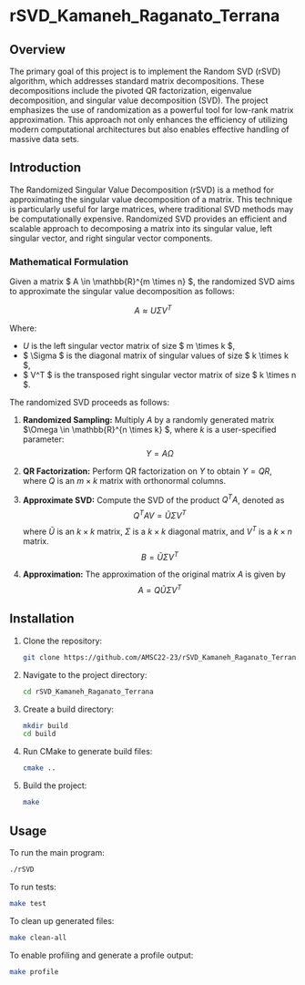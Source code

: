 # rSVD_Kamaneh_Raganato_Terrana


## Overview

The primary goal of this project is to implement the Random SVD (rSVD) algorithm, which addresses standard matrix decompositions. These decompositions include the pivoted QR factorization, eigenvalue decomposition, and singular value decomposition (SVD).
The project emphasizes the use of randomization as a powerful tool for low-rank matrix approximation. This approach not only enhances the efficiency of utilizing modern computational architectures but also enables effective handling of massive data sets.



## Introduction

The Randomized Singular Value Decomposition (rSVD) is a method for approximating the singular value decomposition of a matrix. This technique is particularly useful for large matrices, where traditional SVD methods may be computationally expensive. Randomized SVD provides an efficient and scalable approach to decomposing a matrix into its singular value, left singular vector, and right singular vector components.

### Mathematical Formulation
Given a matrix $ A \in \mathbb{R}^{m \times n} $, the randomized SVD aims to approximate the singular value decomposition as follows:

$$ A \approx U \Sigma V^T $$

Where:
- $U$ is the left singular vector matrix of size $ m \times k $,
- $ \Sigma $ is the diagonal matrix of singular values of size $ k \times k $,
- $ V^T $ is the transposed right singular vector matrix of size $ k \times n $.

The randomized SVD proceeds as follows:

1. **Randomized Sampling:** Multiply $A$ by a randomly generated matrix $\Omega \in \mathbb{R}^{n \times k} $, where $k$ is a user-specified parameter: $$Y = A \Omega $$

2. **QR Factorization:** Perform QR factorization on $Y$ to obtain $Y = QR$, where $Q$ is an $m \times k$ matrix with orthonormal columns.

3. **Approximate SVD:** Compute the SVD of the product $Q^TA$, denoted as $$Q^TAV = \tilde{U} \Sigma V^T$$ where $\tilde{U}$ is an $k \times k$ matrix, $\Sigma$ is a $k \times k$ diagonal matrix, and $V^T$ is a $k \times n$ matrix.
            $$B = \tilde{U} \Sigma V^T$$

4. **Approximation:** The approximation of the original matrix $A$ is given by $$A = Q \tilde{U} \Sigma V^T$$




## Installation

1. Clone the repository:

    ```bash
    git clone https://github.com/AMSC22-23/rSVD_Kamaneh_Raganato_Terrana.git
    ```

2. Navigate to the project directory:

    ```bash
    cd rSVD_Kamaneh_Raganato_Terrana
    ```

3. Create a build directory:

    ```bash
    mkdir build
    cd build
    ```

4. Run CMake to generate build files:

    ```bash
    cmake ..
    ```

5. Build the project:

    ```bash
    make
    ```

## Usage

To run the main program:

```bash
./rSVD
```

To run tests:

```bash
make test
```

To clean up generated files:

```bash
make clean-all
```
To enable profiling and generate a profile output:

```bash
make profile
```